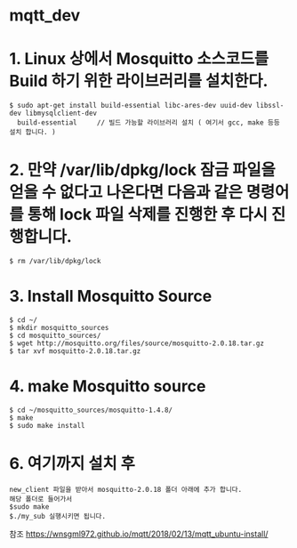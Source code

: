 # mqtt_dev

# 1. Linux 상에서 Mosquitto 소스코드를 Build 하기 위한 라이브러리를 설치한다.

```
$ sudo apt-get install build-essential libc-ares-dev uuid-dev libssl-dev libmysqlclient-dev
  build-essential     // 빌드 가능할 라이브러리 설치 ( 여기서 gcc, make 등등 설치 합니다. )
```

# 2. 만약 /var/lib/dpkg/lock 잠금 파일을 얻을 수 없다고 나온다면 다음과 같은 명령어를 통해 lock 파일 삭제를 진행한 후 다시 진행합니다.

```
$ rm /var/lib/dpkg/lock
```

# 3. Install Mosquitto Source

```
$ cd ~/
$ mkdir mosquitto_sources
$ cd mosquitto_sources/
$ wget http://mosquitto.org/files/source/mosquitto-2.0.18.tar.gz
$ tar xvf mosquitto-2.0.18.tar.gz
```

# 4. make Mosquitto source

```
$ cd ~/mosquitto_sources/mosquitto-1.4.8/
$ make
$ sudo make install
```

# 6. 여기까지 설치 후 

```
new_client 파일을 받아서 mosquitto-2.0.18 폴더 아래에 추가 합니다.
해당 폴더로 들어가서
$sudo make
$./my_sub 실행시키면 됩니다.
```

참조 https://wnsgml972.github.io/mqtt/2018/02/13/mqtt_ubuntu-install/
